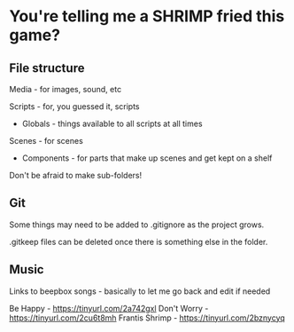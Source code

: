 # You're telling me a SHRIMP fried this game?

## File structure

Media - for images, sound, etc

Scripts - for, you guessed it, scripts
 - Globals - things available to all scripts at all times

Scenes - for scenes
 - Components - for parts that make up scenes and get kept on a shelf

Don't be afraid to make sub-folders!

## Git

Some things may need to be added to .gitignore as the project grows.

.gitkeep files can be deleted once there is something else in the folder.


## Music
Links to beepbox songs - basically to let me go back and edit if needed

Be Happy - https://tinyurl.com/2a742gxl
Don't Worry - https://tinyurl.com/2cu6t8mh
Frantis Shrimp - https://tinyurl.com/2bznycyq